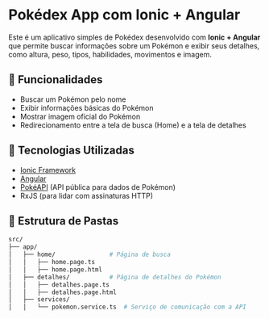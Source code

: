 # Pokédex App com Ionic + Angular

Este é um aplicativo simples de Pokédex desenvolvido com **Ionic + Angular** que permite buscar informações sobre um Pokémon e exibir seus detalhes, como altura, peso, tipos, habilidades, movimentos e imagem.

## 📱 Funcionalidades

- Buscar um Pokémon pelo nome
- Exibir informações básicas do Pokémon
- Mostrar imagem oficial do Pokémon
- Redirecionamento entre a tela de busca (Home) e a tela de detalhes

## 🚀 Tecnologias Utilizadas

- [Ionic Framework](https://ionicframework.com/)
- [Angular](https://angular.io/)
- [PokéAPI](https://pokeapi.co/) (API pública para dados de Pokémon)
- RxJS (para lidar com assinaturas HTTP)

## 📂 Estrutura de Pastas

```bash
src/
├── app/
│   ├── home/               # Página de busca
│   │   ├── home.page.ts
│   │   ├── home.page.html
│   ├── detalhes/           # Página de detalhes do Pokémon
│   │   ├── detalhes.page.ts
│   │   ├── detalhes.page.html
│   ├── services/
│   │   └── pokemon.service.ts  # Serviço de comunicação com a API


